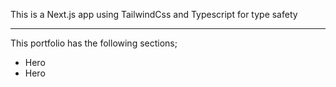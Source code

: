 This is a Next.js app using TailwindCss and Typescript for type safety

---
This portfolio has the following sections;

- Hero
- Hero

